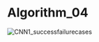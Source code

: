 # Algorithm_04
![CNN1_successfailurecases](https://user-images.githubusercontent.com/66166007/83328792-aa220c00-a2c0-11ea-8b0e-43b0fc3986eb.PNG)
